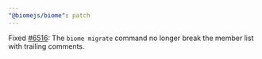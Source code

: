 ```yaml
---
"@biomejs/biome": patch
---
```


Fixed [#6516](https://github.com/biomejs/biome/issues/6516): The `biome migrate` command no longer break the member list with trailing comments.
